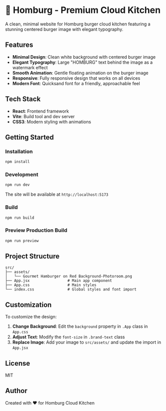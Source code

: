 # 🍔 Homburg - Premium Cloud Kitchen

A clean, minimal website for Homburg burger cloud kitchen featuring a stunning centered burger image with elegant typography.

## Features

- **Minimal Design**: Clean white background with centered burger image
- **Elegant Typography**: Large "HOMBURG" text behind the image as a watermark effect
- **Smooth Animation**: Gentle floating animation on the burger image
- **Responsive**: Fully responsive design that works on all devices
- **Modern Font**: Quicksand font for a friendly, approachable feel

## Tech Stack

- **React**: Frontend framework
- **Vite**: Build tool and dev server
- **CSS3**: Modern styling with animations

## Getting Started

### Installation

```bash
npm install
```

### Development

```bash
npm run dev
```

The site will be available at `http://localhost:5173`

### Build

```bash
npm run build
```

### Preview Production Build

```bash
npm run preview
```

## Project Structure

```
src/
├── assets/
│   └── Gourmet Hamburger on Red Background-Photoroom.png
├── App.jsx                 # Main app component
├── App.css                 # Main styles
└── index.css               # Global styles and font import
```

## Customization

To customize the design:

1. **Change Background**: Edit the `background` property in `.App` class in `App.css`
2. **Adjust Text**: Modify the `font-size` in `.brand-text` class
3. **Replace Image**: Add your image to `src/assets/` and update the import in `App.jsx`

## License

MIT

## Author

Created with ❤️ for Homburg Cloud Kitchen
